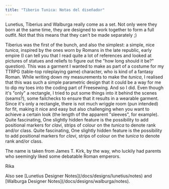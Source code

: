 ```yaml
---
title: "Tiberio Tunica: Notas del diseñador"
---
```


<Note compact>Lunetius, Tiberius and Walburga really come as a set. Not only were they born at the same time, they are designed to work together to form a full outfit. Not that this means that they can't be made separately ;)</Note>

Tiberius was the first of the bunch, and also the simplest: a simple, nice *tunica*, inspired by the ones worn by Romans in the late republic, early empire (I can tell you that I read quite a lot of references and looked at pictures of statues and reliefs to figure out the "how long should it be?" question). This was a garment I wanted to make as part of a costume for my TTRPG (table-top roleplaying game) character, who is kind of a fantasy Roman. While writing down my measurements to make the *tunica*, I realised that this was such a simple parametric design that it could be a way for me to dip my toes into the coding part of Freesewing. And so I did. Even though it's "only" a rectangle, I tried to put some things into it behind the scenes (seams?), some failchecks to ensure that it results in a wearable garment. Since it's only a rectangle, there is not much wriggle room (pun intended) for fit, making it nice and easy but also challenging when you want to achieve a certain look (the length of the apparent "sleeves", for example). Quite fascinating, One slightly hidden feature is the possibility to add positional markers for *clavi*, strips of colour on the *tunica* to denote rank and/or class. Quite fascinating, One slightly hidden feature is the possibility to add positional markers for *clavi*, strips of colour on the *tunica* to denote rank and/or class.

The name is taken from James T. Kirk, by the way, who luckily had parents who seemingly liked some debatable Roman emperors.

Rika

<Related compact>Also see \[Lunetius Designer Notes\](/docs/designs/lunetius/notes) and \[Walburga Designer Notes\](/docs/designs/walburga/notes).</Related>

